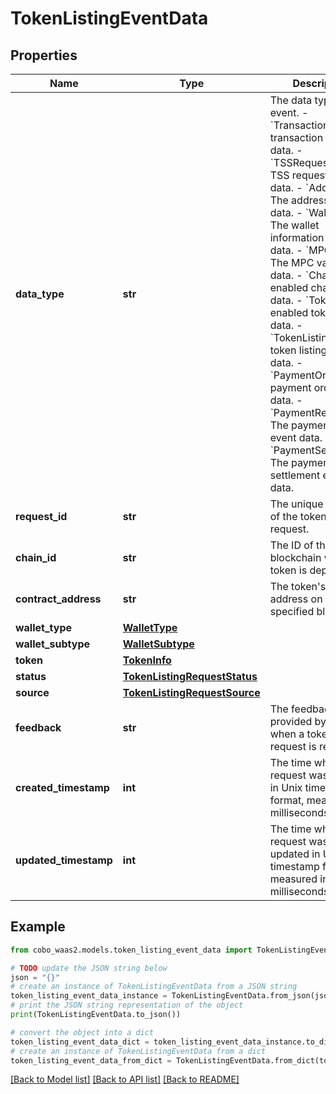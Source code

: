 # TokenListingEventData


## Properties

Name | Type | Description | Notes
------------ | ------------- | ------------- | -------------
**data_type** | **str** |  The data type of the event. - &#x60;Transaction&#x60;: The transaction event data. - &#x60;TSSRequest&#x60;: The TSS request event data. - &#x60;Addresses&#x60;: The addresses event data. - &#x60;WalletInfo&#x60;: The wallet information event data. - &#x60;MPCVault&#x60;: The MPC vault event data. - &#x60;Chains&#x60;: The enabled chain event data. - &#x60;Tokens&#x60;: The enabled token event data. - &#x60;TokenListing&#x60;: The token listing event data.        - &#x60;PaymentOrder&#x60;: The payment order event data. - &#x60;PaymentRefund&#x60;: The payment refund event data. - &#x60;PaymentSettlement&#x60;: The payment settlement event data. | 
**request_id** | **str** | The unique identifier of the token listing request. | 
**chain_id** | **str** | The ID of the blockchain where the token is deployed. | 
**contract_address** | **str** | The token&#39;s contract address on the specified blockchain. | 
**wallet_type** | [**WalletType**](WalletType.md) |  | 
**wallet_subtype** | [**WalletSubtype**](WalletSubtype.md) |  | 
**token** | [**TokenInfo**](TokenInfo.md) |  | [optional] 
**status** | [**TokenListingRequestStatus**](TokenListingRequestStatus.md) |  | 
**source** | [**TokenListingRequestSource**](TokenListingRequestSource.md) |  | [optional] 
**feedback** | **str** | The feedback provided by Cobo when a token listing request is rejected. | [optional] 
**created_timestamp** | **int** | The time when the request was created in Unix timestamp format, measured in milliseconds. | [optional] 
**updated_timestamp** | **int** | The time when the request was last updated in Unix timestamp format, measured in milliseconds. | [optional] 

## Example

```python
from cobo_waas2.models.token_listing_event_data import TokenListingEventData

# TODO update the JSON string below
json = "{}"
# create an instance of TokenListingEventData from a JSON string
token_listing_event_data_instance = TokenListingEventData.from_json(json)
# print the JSON string representation of the object
print(TokenListingEventData.to_json())

# convert the object into a dict
token_listing_event_data_dict = token_listing_event_data_instance.to_dict()
# create an instance of TokenListingEventData from a dict
token_listing_event_data_from_dict = TokenListingEventData.from_dict(token_listing_event_data_dict)
```
[[Back to Model list]](../README.md#documentation-for-models) [[Back to API list]](../README.md#documentation-for-api-endpoints) [[Back to README]](../README.md)


